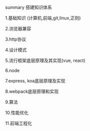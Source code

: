 summary 搭建知识体系


1.基础知识 (计算机,前端,git,linux,正则)

2.浏览器兼容

3.http协议

4.设计模式

5.流行框架底层原理及其实现(vue, react)

6.node

7.express, koa底层原理及实现

8.webpack底层原理和实现

9.算法

10.性能优化

11.前端工程化
